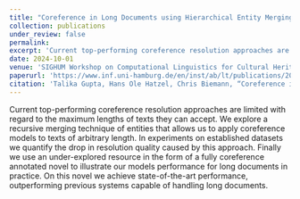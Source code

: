```yaml
---
title: "Coreference in Long Documents using Hierarchical Entity Merging"
collection: publications
under_review: false
permalink:
excerpt: 'Current top-performing coreference resolution approaches are limited with regard to the maximum lengths of texts they can accept. We explore a recursive merging technique of entities that allows us to apply coreference models to texts of arbitrary length. In experiments on established datasets we quantify the drop in resolution quality caused by this approach. Finally we use an under-explored resource in the form of a fully coreference annotated novel to illustrate our models performance for long documents in practice. On this novel we achieve state-of-the-art performance, outperforming previous systems capable of handling long documents.'
date: 2024-10-01
venue: 'SIGHUM Workshop on Computational Linguistics for Cultural Heritage, Social Sciences, Humanities and Literature (LaTeCH-CLfL)'
paperurl: 'https://www.inf.uni-hamburg.de/en/inst/ab/lt/publications/2024-gupta-et-al-sighum.pdf'
citation: 'Talika Gupta, Hans Ole Hatzel, Chris Biemann, “Coreference in Long Documents using Hierarchical Entity Merging”, SIGHUM Workshop (LaTeCH-CLfL), EACL 2024'
---
```

Current top-performing coreference resolution approaches are limited with regard to the maximum lengths of texts they can accept. We explore a recursive merging technique of entities that allows us to apply coreference models to texts of arbitrary length. In experiments on established datasets we quantify the drop in resolution quality caused by this approach. Finally we use an under-explored resource in the form of a fully coreference annotated novel to illustrate our models performance for long documents in practice. On this novel we achieve state-of-the-art performance, outperforming previous systems capable of handling long documents.


